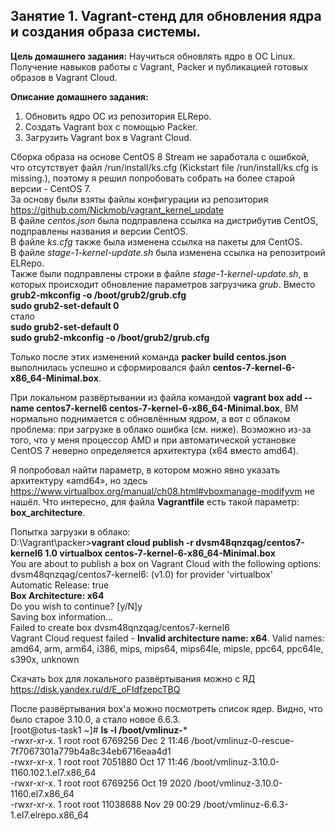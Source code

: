 ## Занятие 1. Vagrant-стенд для обновления ядра и создания образа системы. ##

**Цель домашнего задания:**
Научиться обновлять ядро в ОС Linux. Получение навыков работы с Vagrant, Packer и публикацией готовых образов в Vagrant Cloud.

**Описание домашнего задания:**
1. Обновить ядро ОС из репозитория ELRepo.
2. Создать Vagrant box c помощью Packer.
3. Загрузить Vagrant box в Vagrant Cloud.

Сборка образа на основе CentOS 8 Stream не заработала с ошибкой, что отсутствует файл /run/install/ks.cfg (Kickstart file /run/install/ks.cfg is missing.), поэтому я решил попробовать собрать на более старой версии - CentOS 7.\
За основу были взяты файлы конфигурации из репозитория https://github.com/Nickmob/vagrant_kernel_update  
В файле _centos.json_ была подправлена ссылка на дистрибутив CentOS, подправлены названия и версии CentOS.\
В файле _ks.cfg_ также была изменена ссылка на пакеты для CentOS.\
В файле _stage-1-kernel-update.sh_ была изменена ссылка на репозитроий ELRepo.\
Также были подправлены строки в файле _stage-1-kernel-update.sh_, в которых происходит обновление параметров загрузчика _grub_. Вместо\
**grub2-mkconfig -o /boot/grub2/grub.cfg**\
**sudo grub2-set-default 0**\
стало\
**sudo grub2-set-default 0**\
**sudo grub2-mkconfig -o /boot/grub2/grub.cfg**

Только после этих изменений команда **packer build centos.json** выполнилась успешно и сформировался файл **centos-7-kernel-6-x86_64-Minimal.box**.

При локальном развёртывании из файла командой **vagrant box add --name centos7-kernel6 centos-7-kernel-6-x86_64-Minimal.box**, ВМ нормально поднимается с обновлённым ядром, а вот с облаком проблема: при загрузке в облако ошибка (см. ниже). Возможно из-за того, что у меня процессор AMD и при автоматической установке CentOS 7 неверно определяется архитектура (x64 вместо amd64).

Я попробовал найти параметр, в котором можно явно указать архитектуру «amd64», но здесь https://www.virtualbox.org/manual/ch08.html#vboxmanage-modifyvm не нашёл. Что интересно, для файла **Vagrantfile** есть такой параметр: **box_architecture**.

Попытка загрузки в облако:\
D:\Vagrant\packer>**vagrant cloud publish -r dvsm48qnzqag/centos7-kernel6 1.0 virtualbox centos-7-kernel-6-x86_64-Minimal.box**\
You are about to publish a box on Vagrant Cloud with the following options:\
dvsm48qnzqag/centos7-kernel6:   (v1.0) for provider 'virtualbox'\
Automatic Release:     true\
**Box Architecture:      x64**\
Do you wish to continue? [y/N]y\
Saving box information...\
Failed to create box dvsm48qnzqag/centos7-kernel6\
Vagrant Cloud request failed - **Invalid architecture name: x64**. Valid names: amd64, arm, arm64, i386, mips, mips64, mips64le, mipsle, ppc64, ppc64le, s390x, unknown

Скачать box для локального развёртывания можно с ЯД https://disk.yandex.ru/d/E_oFIdfzepcTBQ

После развёртывания box'а можно посмотреть список ядер. Видно, что было старое 3.10.0, а стало новое 6.6.3.\
[root@otus-task1 ~]# **ls -l /boot/vmlinuz-***\
-rwxr-xr-x. 1 root root  6769256 Dec  2 11:46 /boot/vmlinuz-0-rescue-7f7067301a779b4a8c34eb6716eaa4d1\
-rwxr-xr-x. 1 root root  7051880 Oct 17 11:46 /boot/vmlinuz-3.10.0-1160.102.1.el7.x86_64\
-rwxr-xr-x. 1 root root  6769256 Oct 19  2020 /boot/vmlinuz-3.10.0-1160.el7.x86_64\
-rwxr-xr-x. 1 root root 11038688 Nov 29 00:29 /boot/vmlinuz-6.6.3-1.el7.elrepo.x86_64
